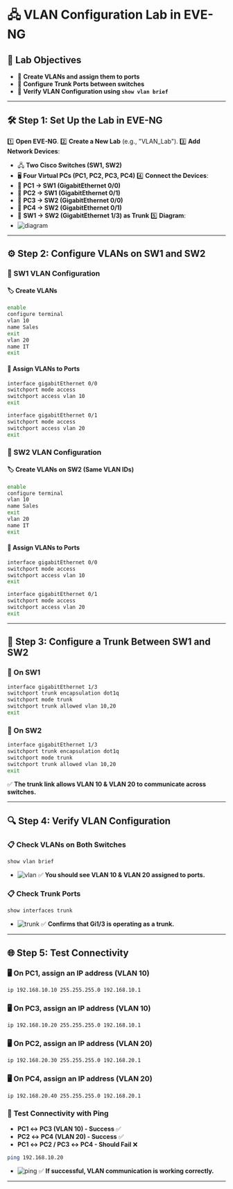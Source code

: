 # 🖧 VLAN Configuration Lab in EVE-NG

## 🎯 Lab Objectives

- 📌 **Create VLANs and assign them to ports**  
- 📌 **Configure Trunk Ports between switches**  
- 📌 **Verify VLAN Configuration using `show vlan brief`**

---

## 🛠 Step 1: Set Up the Lab in EVE-NG

1️⃣ **Open EVE-NG**.
2️⃣ **Create a New Lab** (e.g., "VLAN_Lab").
3️⃣ **Add Network Devices**:
   - 🖧 **Two Cisco Switches (SW1, SW2)**
   - 🖥 **Four Virtual PCs (PC1, PC2, PC3, PC4)**
4️⃣ **Connect the Devices**:
   - 🔌 **PC1 → SW1 (GigabitEthernet 0/0)**
   - 🔌 **PC2 → SW1 (GigabitEthernet 0/1)**
   - 🔌 **PC3 → SW2 (GigabitEthernet 0/0)**
   - 🔌 **PC4 → SW2 (GigabitEthernet 0/1)**
   - 🔌 **SW1 → SW2 (GigabitEthernet 1/3) as Trunk**
5️⃣ **Diagram**:
   - ![diagram](imgs/diagram.png)

---

## ⚙️ Step 2: Configure VLANs on SW1 and SW2

### 🔹 SW1 VLAN Configuration

#### 🏷️ Create VLANs

```bash
enable
configure terminal
vlan 10
name Sales
exit
vlan 20
name IT
exit
```

#### 🔌 Assign VLANs to Ports

```bash
interface gigabitEthernet 0/0
switchport mode access
switchport access vlan 10
exit

interface gigabitEthernet 0/1
switchport mode access
switchport access vlan 20
exit
```

### 🔹 SW2 VLAN Configuration

#### 🏷️ Create VLANs on SW2 (Same VLAN IDs)

```bash
enable
configure terminal
vlan 10
name Sales
exit
vlan 20
name IT
exit
```

#### 🔌 Assign VLANs to Ports

```bash
interface gigabitEthernet 0/0
switchport mode access
switchport access vlan 10
exit

interface gigabitEthernet 0/1
switchport mode access
switchport access vlan 20
exit
```

---

## 🔄 Step 3: Configure a Trunk Between SW1 and SW2

### 🔹 On SW1

```bash
interface gigabitEthernet 1/3
switchport trunk encapsulation dot1q
switchport mode trunk
switchport trunk allowed vlan 10,20
exit
```

### 🔹 On SW2

```bash
interface gigabitEthernet 1/3
switchport trunk encapsulation dot1q
switchport mode trunk
switchport trunk allowed vlan 10,20
exit
```

✅ **The trunk link allows VLAN 10 & VLAN 20 to communicate across switches.**

---

## 🔍 Step 4: Verify VLAN Configuration

### 📋 Check VLANs on Both Switches

```bash
show vlan brief
```
- ![vlan](imgs/vlanBr.png)
✅ **You should see VLAN 10 & VLAN 20 assigned to ports.**

### 📋 Check Trunk Ports

```bash
show interfaces trunk
```
- ![trunk](imgs/intTrunk.png)
✅ **Confirms that Gi1/3 is operating as a trunk.**

---

## 🌐 Step 5: Test Connectivity

### 🖥 **On PC1, assign an IP address (VLAN 10)**

```bash
ip 192.168.10.10 255.255.255.0 192.168.10.1
```

### 🖥 **On PC3, assign an IP address (VLAN 10)**

```bash
ip 192.168.10.20 255.255.255.0 192.168.10.1
```

### 🖥 **On PC2, assign an IP address (VLAN 20)**

```bash
ip 192.168.20.30 255.255.255.0 192.168.20.1
```

### 🖥 **On PC4, assign an IP address (VLAN 20)**

```bash
ip 192.168.20.40 255.255.255.0 192.168.20.1
```

### 📡 **Test Connectivity with Ping**

- **PC1 ↔ PC3 (VLAN 10) - Success** ✅
- **PC2 ↔ PC4 (VLAN 20) - Success** ✅
- **PC1 ↔ PC2 / PC3 ↔ PC4 - Should Fail** ❌

```bash
ping 192.168.10.20
```
- ![ping](imgs/ping.png)
✅ **If successful, VLAN communication is working correctly.**

---